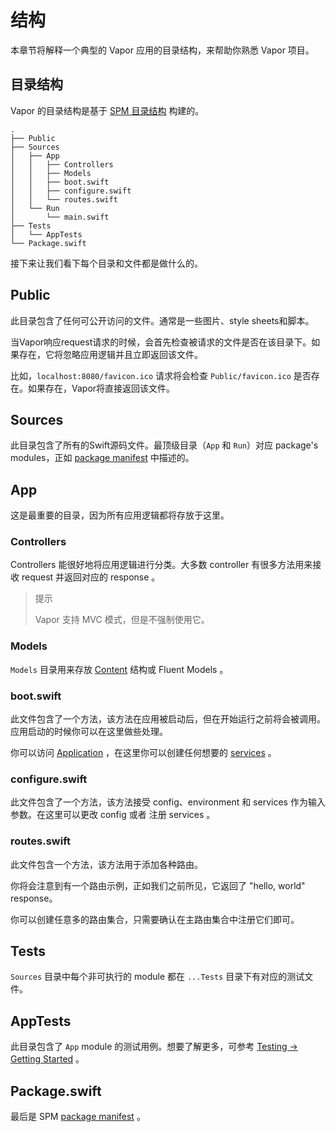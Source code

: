 # 结构

本章节将解释一个典型的 Vapor 应用的目录结构，来帮助你熟悉 Vapor 项目。

## 目录结构

Vapor 的目录结构是基于 [SPM 目录结构](spm.md#目录结构) 构建的。

```
.
├── Public
├── Sources
│   ├── App
│   │   ├── Controllers
│   │   ├── Models
│   │   ├── boot.swift
│   │   ├── configure.swift
│   │   └── routes.swift
│   └── Run
│       └── main.swift
├── Tests
│   └── AppTests
└── Package.swift
```

接下来让我们看下每个目录和文件都是做什么的。

## Public

此目录包含了任何可公开访问的文件。通常是一些图片、style sheets和脚本。

当Vapor响应request请求的时候，会首先检查被请求的文件是否在该目录下。如果存在，它将忽略应用逻辑并且立即返回该文件。

比如，```localhost:8080/favicon.ico``` 请求将会检查 ```Public/favicon.ico``` 是否存在。如果存在，Vapor将直接返回该文件。

## Sources

此目录包含了所有的Swift源码文件。最顶级目录（```App``` 和 ```Run```）对应 package's modules，正如 [package manifest](spm.md) 中描述的。

## App

这是最重要的目录，因为所有应用逻辑都将存放于这里。

### Controllers

Controllers 能很好地将应用逻辑进行分类。大多数 controller 有很多方法用来接收 request 并返回对应的 response 。

> 提示
> 
> Vapor 支持 MVC 模式，但是不强制使用它。

### Models

```Models``` 目录用来存放 [Content](content.md) 结构或 Fluent Models 。

### boot.swift

此文件包含了一个方法，该方法在应用被启动后，但在开始运行之前将会被调用。应用启动的时候你可以在这里做些处理。

你可以访问 [Application](application.md) ，在这里你可以创建任何想要的 [services](application.md) 。

### configure.swift

此文件包含了一个方法，该方法接受 config、environment 和 services 作为输入参数。在这里可以更改 config 或者 注册 services 。

### routes.swift

此文件包含一个方法，该方法用于添加各种路由。

你将会注意到有一个路由示例，正如我们之前所见，它返回了 "hello, world" response。

你可以创建任意多的路由集合，只需要确认在主路由集合中注册它们即可。

## Tests

```Sources``` 目录中每个非可执行的 module 都在 ```...Tests``` 目录下有对应的测试文件。

## AppTests

此目录包含了 ```App``` module 的测试用例。想要了解更多，可参考 [Testing → Getting Started](../testing/getting_started.md) 。

## Package.swift

最后是 SPM [package manifest](spm.md) 。